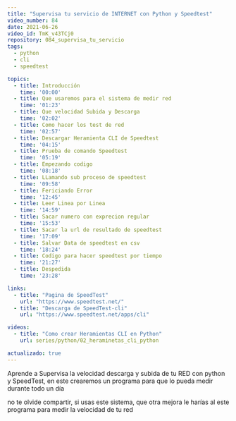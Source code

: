 ```yaml
---
title: "Supervisa tu servicio de INTERNET con Python y Speedtest"
video_number: 84
date: 2021-06-26
video_id: TmK_v43TCj0
repository: 084_supervisa_tu_servicio
tags:
  - python
  - cli
  - speedtest

topics:
  - title: Introducción
    time: '00:00'
  - title: Que usaremos para el sistema de medir red
    time: '01:23'
  - title: Que velocidad Subida y Descarga
    time: '02:02'
  - title: Como hacer los test de red
    time: '02:57'
  - title: Descargar Heramienta CLI de Speedtest
    time: '04:15'
  - title: Prueba de comando Speedtest
    time: '05:19'
  - title: Empezando codigo
    time: '08:18'
  - title: LLamando sub proceso de speedtest
    time: '09:58'
  - title: Fericiando Error
    time: '12:45'
  - title: Leer Linea por Linea
    time: '14:59'
  - title: Sacar numero con exprecion regular
    time: '15:53'
  - title: Sacar la url de resultado de speedtest
    time: '17:09'
  - title: Salvar Data de speedtest en csv
    time: '18:24'
  - title: Codigo para hacer speedtest por tiempo
    time: '21:27'
  - title: Despedida
    time: '23:28'

links:
  - title: "Pagina de SpeedTest"
    url: "https://www.speedtest.net/"
  - title: "Descarga de SpeedTest-cli"
    url: "https://www.speedtest.net/apps/cli"

videos:
  - title: "Como crear Heramientas CLI en Python"
    url: series/python/02_heraminetas_cli_python

actualizado: true
---
```


Aprende a Supervisa la velocidad descarga y subida de tu RED con python y SpeedTest, en este crearemos un programa para que lo pueda medir durante todo un día

no te olvide compartir, si usas este sistema, que otra mejora le harías al este programa para medir la velocidad de tu red
